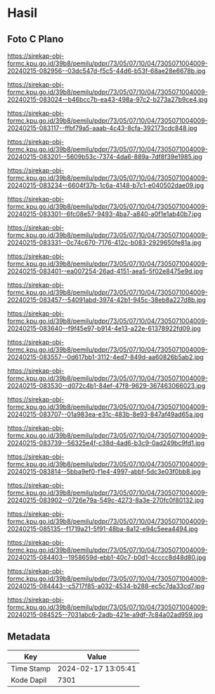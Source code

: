 # Hasil

## Foto C Plano

https://sirekap-obj-formc.kpu.go.id/39b8/pemilu/pdpr/73/05/07/10/04/7305071004009-20240215-082956--03dc547d-f5c5-44d6-b53f-68ae28e6678b.jpg

https://sirekap-obj-formc.kpu.go.id/39b8/pemilu/pdpr/73/05/07/10/04/7305071004009-20240215-083024--b46bcc7b-ea43-498a-97c2-b273a27b9ce4.jpg

https://sirekap-obj-formc.kpu.go.id/39b8/pemilu/pdpr/73/05/07/10/04/7305071004009-20240215-083117--ffbf79a5-aaab-4c43-8cfa-392173cdc848.jpg

https://sirekap-obj-formc.kpu.go.id/39b8/pemilu/pdpr/73/05/07/10/04/7305071004009-20240215-083201--5609b53c-7374-4da6-889a-7df8f39e1985.jpg

https://sirekap-obj-formc.kpu.go.id/39b8/pemilu/pdpr/73/05/07/10/04/7305071004009-20240215-083234--6604f37b-1c6a-4148-b7c1-e040502dae09.jpg

https://sirekap-obj-formc.kpu.go.id/39b8/pemilu/pdpr/73/05/07/10/04/7305071004009-20240215-083301--6fc08e57-9493-4ba7-a840-a0f1e1ab40b7.jpg

https://sirekap-obj-formc.kpu.go.id/39b8/pemilu/pdpr/73/05/07/10/04/7305071004009-20240215-083331--0c74c670-7176-412c-b083-2929650fe81a.jpg

https://sirekap-obj-formc.kpu.go.id/39b8/pemilu/pdpr/73/05/07/10/04/7305071004009-20240215-083401--ea007254-26ad-4151-aea5-5f02e8475e9d.jpg

https://sirekap-obj-formc.kpu.go.id/39b8/pemilu/pdpr/73/05/07/10/04/7305071004009-20240215-083457--54091abd-3974-42b1-945c-38eb8a227d8b.jpg

https://sirekap-obj-formc.kpu.go.id/39b8/pemilu/pdpr/73/05/07/10/04/7305071004009-20240215-083640--f9f45e97-b914-4e13-a22e-61378922fd09.jpg

https://sirekap-obj-formc.kpu.go.id/39b8/pemilu/pdpr/73/05/07/10/04/7305071004009-20240215-083557--0d617bb1-3112-4ed7-849d-aa60826b5ab2.jpg

https://sirekap-obj-formc.kpu.go.id/39b8/pemilu/pdpr/73/05/07/10/04/7305071004009-20240215-083530--d072c4b1-84ef-47f8-9629-367463066023.jpg

https://sirekap-obj-formc.kpu.go.id/39b8/pemilu/pdpr/73/05/07/10/04/7305071004009-20240215-083707--01a983ea-e31c-483b-8e93-847af49ad65a.jpg

https://sirekap-obj-formc.kpu.go.id/39b8/pemilu/pdpr/73/05/07/10/04/7305071004009-20240215-083739--56325e4f-c38d-4ad6-b3c9-0ad249bc9fd1.jpg

https://sirekap-obj-formc.kpu.go.id/39b8/pemilu/pdpr/73/05/07/10/04/7305071004009-20240215-083814--5bba9ef0-f1e4-4997-abbf-5dc3e03f0bb8.jpg

https://sirekap-obj-formc.kpu.go.id/39b8/pemilu/pdpr/73/05/07/10/04/7305071004009-20240215-083902--0726e79a-549c-4273-8a3e-270fc0f80132.jpg

https://sirekap-obj-formc.kpu.go.id/39b8/pemilu/pdpr/73/05/07/10/04/7305071004009-20240215-085135--f1719a21-5f91-48ba-8a12-e94c5eea4494.jpg

https://sirekap-obj-formc.kpu.go.id/39b8/pemilu/pdpr/73/05/07/10/04/7305071004009-20240215-084403--1958659d-ebb1-40c7-b0d1-4cccc8d48d80.jpg

https://sirekap-obj-formc.kpu.go.id/39b8/pemilu/pdpr/73/05/07/10/04/7305071004009-20240215-084443--c5717f85-a032-4534-b288-ec5c7da33cd7.jpg

https://sirekap-obj-formc.kpu.go.id/39b8/pemilu/pdpr/73/05/07/10/04/7305071004009-20240215-084525--7031abc6-2adb-421e-a9df-7c84a02ad959.jpg


## Metadata

| Key        | Value               |
| ---------- | ------------------- |
| Time Stamp | 2024-02-17 13:05:41 |
| Kode Dapil | 7301                |



